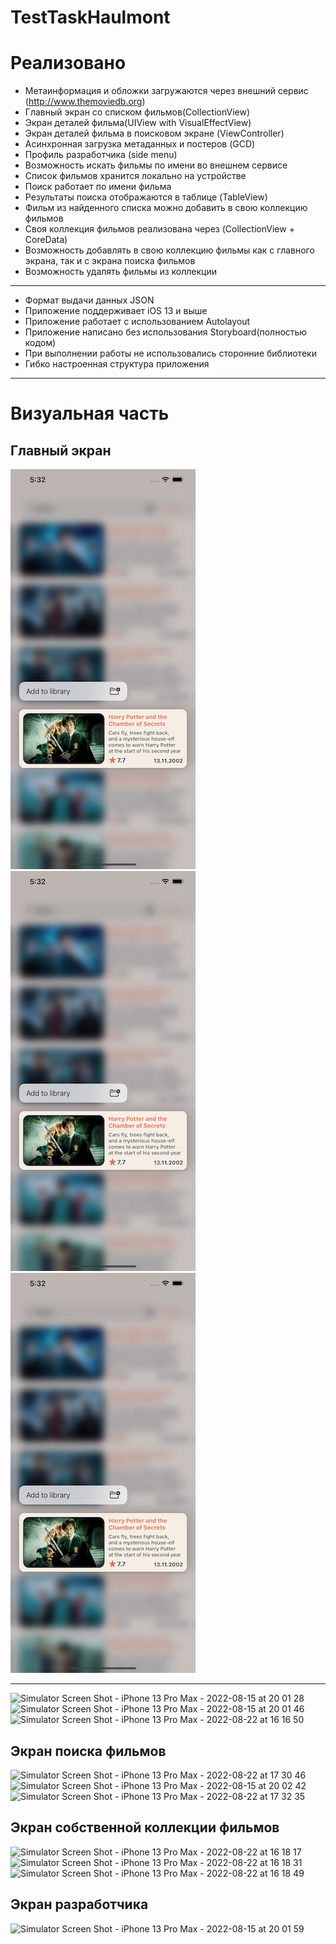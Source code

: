 # TestTaskHaulmont

# Реализовано
- Метаинформация и обложки загружаются через внешний сервис (http://www.themoviedb.org)
- Главный экран со списком фильмов(CollectionView)
- Экран деталей фильма(UIView with VisualEffectView)
- Экран деталей фильма в поисковом экране (ViewController)
- Асинхронная загрузка метаданных и постеров (GCD)
- Профиль разработчика (side menu)
- Возможность искать фильмы по имени во внешнем сервисе
- Список фильмов хранится локально на устройстве
- Поиск работает по имени фильма
- Результаты поиска отображаются в таблице (TableView)
- Фильм из найденного списка можно добавить в свою коллекцию фильмов
- Своя коллекция фильмов реализована через (CollectionView + CoreData)
- Возможность добавлять в свою коллекцию фильмы как с главного экрана, так и с экрана поиска фильмов
- Возможность удалять фильмы из коллекции
---
- Формат выдачи данных JSON
- Приложение  поддерживает iOS 13 и выше
- Приложение работает с использованием Autolayout
- Приложение написано без использования Storyboard(полностью кодом)
- При выполнении работы не использовались сторонние библиотеки
- Гибко настроенная структура приложения 
---
# Визуальная часть
## Главный экран
<img src="/Search1.png" alt="Search1"/> <img src="/Search1.png" alt="Search1"/> <img src="/Search1.png" alt="Search1"/>


---
![Simulator Screen Shot - iPhone 13 Pro Max - 2022-08-15 at 20 01 28](https://user-images.githubusercontent.com/100344157/185918501-fdec9972-2f5a-426c-b4c6-dcdc95fc7a21.png) 
![Simulator Screen Shot - iPhone 13 Pro Max - 2022-08-15 at 20 01 46](https://user-images.githubusercontent.com/100344157/185918527-63ce2ffb-1317-4a95-a6d1-6319064de376.png)
![Simulator Screen Shot - iPhone 13 Pro Max - 2022-08-22 at 16 16 50](https://user-images.githubusercontent.com/100344157/185919718-b7a42a33-fb70-410d-b1fb-a03a56630f09.png)

## Экран поиска фильмов
![Simulator Screen Shot - iPhone 13 Pro Max - 2022-08-22 at 17 30 46](https://user-images.githubusercontent.com/100344157/185933299-86ece3cb-4f06-496c-bd67-ee3e043e3dc8.png)
![Simulator Screen Shot - iPhone 13 Pro Max - 2022-08-15 at 20 02 42](https://user-images.githubusercontent.com/100344157/185918629-9dc6e4c3-76e8-49b2-89b6-c0ad12a64901.png)
![Simulator Screen Shot - iPhone 13 Pro Max - 2022-08-22 at 17 32 35](https://user-images.githubusercontent.com/100344157/185933566-05a3a4f9-30c7-440a-a628-9e26febf57c1.png)


## Экран собственной коллекции фильмов
![Simulator Screen Shot - iPhone 13 Pro Max - 2022-08-22 at 16 18 17](https://user-images.githubusercontent.com/100344157/185919677-eaf75a87-a525-413a-bc3f-44098314b926.png)
![Simulator Screen Shot - iPhone 13 Pro Max - 2022-08-22 at 16 18 31](https://user-images.githubusercontent.com/100344157/185919693-76b6f810-bfc1-410c-aff3-5eb35c413f4e.png)
![Simulator Screen Shot - iPhone 13 Pro Max - 2022-08-22 at 16 18 49](https://user-images.githubusercontent.com/100344157/185919701-4a5c0b37-dd09-488e-9d3f-738f2bd20fff.png)

## Экран разработчика
![Simulator Screen Shot - iPhone 13 Pro Max - 2022-08-15 at 20 01 59](https://user-images.githubusercontent.com/100344157/185918668-4540baaa-3a8a-4fb3-bde3-21ce43184428.png)
